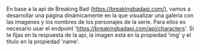 En base a la api de Breaking Bad (https://breakingbadapi.com/), vamos a desarrollar una página dinámicamente en la que visualizar una galería con las imagenes y los nombres de los personajes de la serie. Para ellos es necesario usar el endpoint 'https://breakingbadapi.com/api/characters'.
Si te fijas en la respuesta de la api, la imagen está en la propiedad 'img' y el título en la propiedad 'name'.
